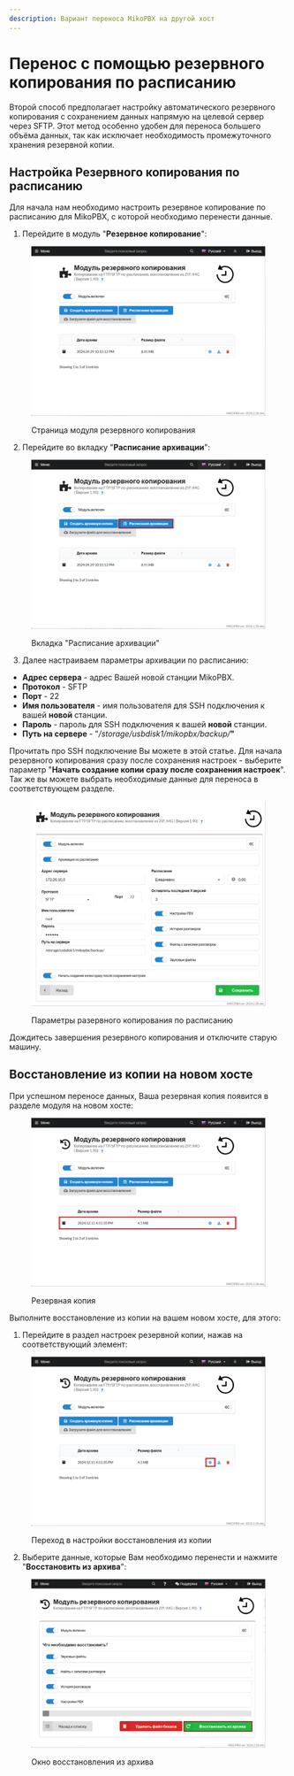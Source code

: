 ```yaml
---
description: Вариант переноса MikoPBX на другой хост
---
```


# Перенос с помощью резервного копирования по расписанию

Второй способ предполагает настройку автоматического резервного копирования с сохранением данных напрямую на целевой сервер через SFTP. Этот метод особенно удобен для переноса большего объёма данных, так как исключает необходимость промежуточного хранения резервной копии.

## Настройка Резервного копирования по расписанию&#x20;

Для начала нам необходимо настроить резервное копирование по расписанию для MikoPBX, с которой необходимо перенести данные.

1. Перейдите в модуль "**Резервное копирование**":

<figure><img src="../../../.gitbook/assets/ModulePage.png" alt=""><figcaption><p>Страница модуля резервного копирования</p></figcaption></figure>

2. Перейдите во вкладку "**Расписание архивации**":

<figure><img src="../../../.gitbook/assets/schedulingArchive.png" alt=""><figcaption><p>Вкладка "Расписание архивации"</p></figcaption></figure>

3. Далее настраиваем параметры архивации по расписанию:

* **Адрес сервера** - адрес Вашей новой станции MikoPBX.
* **Протокол** - SFTP
* **Порт** - 22
* **Имя пользователя** - имя пользователя для SSH подключения к вашей **новой** станции.
* **Пароль** - пароль для SSH подключения к вашей **новой** станции.
* **Путь на сервере** - "_/storage/usbdisk1/mikopbx/backup/_**"**

Прочитать про SSH подключение Вы можете в этой статье. Для начала резервного копирования сразу после сохранения настроек - выберите параметр "**Начать создание копии сразу после сохранения настроек**". Так же вы можете выбрать необходимые данные для переноса в соответствующем разделе.

<figure><img src="../../../.gitbook/assets/parametersOfScheduling.png" alt=""><figcaption><p>Параметры разервного копирования по расписанию</p></figcaption></figure>

Дождитесь завершения резервного копирования и отключите старую машину.

## **Восстановление из копии на новом хосте**

При успешном переносе данных, Ваша резервная копия появится в разделе модуля на новом хосте:

<figure><img src="../../../.gitbook/assets/moduleOnTheNewStation.png" alt=""><figcaption><p>Резервная копия</p></figcaption></figure>

Выполните восстановление из копии на вашем новом хосте, для этого:

1. Перейдите в раздел настроек резервной копии, нажав на соответствующий элемент:

<figure><img src="../../../.gitbook/assets/settingsOfCopy.png" alt=""><figcaption><p>Переход в настройки восстановления из копии</p></figcaption></figure>

2. Выберите данные, которые Вам необходимо перенести и нажмите "**Восстановить из архива**":

<figure><img src="../../../.gitbook/assets/recoveryFromCopyButton.png" alt=""><figcaption><p>Окно восстановления из архива</p></figcaption></figure>
